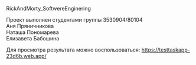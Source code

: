 RickAndMorty_SoftwereEnginering


Проект выполнен студентами группы 3530904/80104                                                                                                                                                     
                                                      Аня Пряничникова                                                                                                            
                                                      Наташа Пономарева                                                                                                                      
                                                     Елизавета Бабошина
                                                     

Для просмотра результата можно воспользоваться: https://testtaskapp-23d6b.web.app/ 
